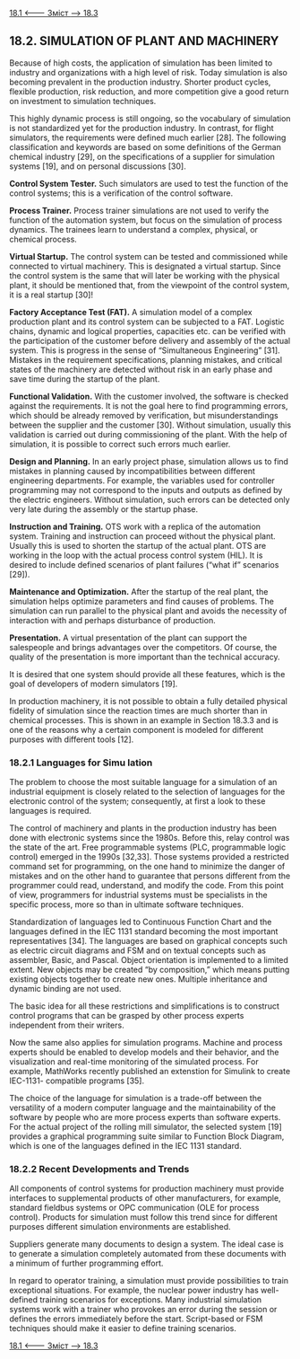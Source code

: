 [18.1 <--- ](18_1.md) [   Зміст   ](README.md) [--> 18.3](18_3.md)

## 18.2. SIMULATION OF PLANT AND MACHINERY

Because of high costs, the application of simulation has been limited to industry and organizations with a high level of risk. Today simulation is also becoming prevalent in the production industry. Shorter product cycles, flexible production, risk reduction, and more competition give a good return on investment to simulation techniques.

This highly dynamic process is still ongoing, so the vocabulary of simulation is not standardized yet for the production industry. In contrast, for flight simulators, the requirements were defined much earlier [28]. The following classification and keywords are based on some definitions of the German chemical industry [29], on the specifications of a supplier for simulation systems [19], and on personal discussions [30].

**Control System Tester.** Such simulators are used to test the function of the control systems; this is a verification of the control software.

**Process Trainer.** Process trainer simulations are not used to verify the function of the automation system, but focus on the simulation of process dynamics. The trainees learn to understand a complex, physical, or chemical process.

**Virtual Startup.** The control system can be tested and commissioned while connected to virtual machinery. This is designated a virtual startup. Since the control system is the same that will later be working with the physical plant, it should be mentioned that, from the viewpoint of the control system, it is a real startup [30]!

**Factory Acceptance Test (FAT).** A simulation model of a complex production plant and its control system can be subjected to a FAT. Logistic chains, dynamic and logical properties, capacities etc. can be verified with the participation of the customer before delivery and assembly of the actual system. This is progress in the sense of “Simultaneous Engineering” [31]. Mistakes in the requirement specifications, planning mistakes, and critical states of the machinery are detected without risk in an early phase and save time during the startup of the plant.

**Functional Validation.** With the customer involved, the software is checked against the requirements. It is not the goal here to find programming errors, which should be already removed by verification, but misunderstandings between the supplier and the customer [30]. Without simulation, usually this validation is carried out during commissioning of the plant. With the help of simulation, it is possible to correct such errors much earlier.

**Design and Planning.** In an early project phase, simulation allows us to find mistakes in planning caused by incompatibilities between different engineering departments. For example, the variables used for controller programming may not correspond to the inputs and outputs as defined by the electric engineers. Without simulation, such errors can be detected only very late during the assembly or the startup phase.

**Instruction and Training.** OTS work with a replica of the automation system. Training and instruction can proceed without the physical plant. Usually this is used to shorten the startup of the actual plant. OTS are working in the loop with the actual process control system (HIL). It is desired to include defined scenarios of plant failures (“what if” scenarios [29]).

**Maintenance and Optimization.** After the startup of the real plant, the simulation helps optimize parameters and find causes of problems. The simulation can run parallel to the physical plant and avoids the necessity of interaction with and perhaps disturbance of production.

**Presentation.** A virtual presentation of the plant can support the salespeople and brings advantages over the competitors. Of course, the quality of the presentation is more important than the technical accuracy.

It is desired that one system should provide all these features, which is the goal of developers of modern simulators [19].

In production machinery, it is not possible to obtain a fully detailed physical fidelity of simulation since the reaction times are much shorter than in chemical processes. This is shown in an example in Section 18.3.3 and is one of the reasons why a certain component is modeled for different purposes with different tools [12].

### 18.2.1 Languages for Simu lation

The problem to choose the most suitable language for a simulation of an industrial equipment is closely related to the selection of languages for the electronic control of the system; consequently, at first a look to these languages is required.

The control of machinery and plants in the production industry has been done with electronic systems since the 1980s. Before this, relay control was the state of the art. Free programmable systems (PLC, programmable logic control) emerged in the 1990s [32,33]. Those systems provided a restricted command set for programming, on the one hand to minimize the danger of mistakes and on the other hand to guarantee that persons different from the programmer could read, understand, and modify the code. From this point of view, programmers for industrial systems must be specialists in the specific process, more so than in ultimate software techniques.

Standardization of languages led to Continuous Function Chart and the languages defined in the IEC 1131 standard becoming the most important representatives [34]. The languages are based on graphical concepts such as electric circuit diagrams and FSM and on textual concepts such as assembler, Basic, and Pascal. Object orientation is implemented to a limited extent. New objects may be created “by composition,” which means putting existing objects together to create new ones. Multiple inheritance and dynamic binding are not used.

The basic idea for all these restrictions and simplifications is to construct control programs that can be grasped by other process experts independent from their writers.

Now the same also applies for simulation programs. Machine and process experts should be enabled to develop models and their behavior, and the visualization and real-time monitoring of the simulated process. For example, MathWorks recently published an extenstion for Simulink to create IEC-1131- compatible programs [35].

The choice of the language for simulation is a trade-off between the versatility of a modern computer language and the maintainability of the software by people who are more process experts than software experts. For the actual project of the rolling mill simulator, the selected system [19] provides a graphical programming suite similar to Function Block Diagram, which is one of the languages defined in the IEC 1131 standard. 

### 18.2.2 Recent Developments and Trends

All components of control systems for production machinery must provide interfaces to supplemental products of other manufacturers, for example, standard fieldbus systems or OPC communication (OLE for process control). Products for simulation must follow this trend since for different purposes different simulation environments are established.

Suppliers generate many documents to design a system. The ideal case is to generate a simulation completely automated from these documents with a minimum of further programming effort.

In regard to operator training, a simulation must provide possibilities to train exceptional situations. For example, the nuclear power industry has well-defined training scenarios for exceptions. Many industrial simulation systems work with a trainer who provokes an error during the session or defines the errors immediately before the start. Script-based or FSM techniques should make it easier to define training scenarios.

[18.1 <--- ](18_1.md) [   Зміст   ](README.md) [--> 18.3](18_3.md)